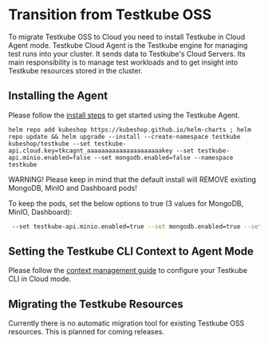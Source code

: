 # Transition from Testkube OSS

To migrate Testkube OSS to Cloud you need to install Testkube in Cloud Agent mode. Testkube Cloud Agent is the Testkube engine for managing test runs into your cluster. It sends data to Testkube's Cloud Servers. Its main responsibility is to manage test workloads and to get insight into Testkube resources stored in the cluster.


## Installing the Agent

Please follow the [install steps](installing-agent.md) to get started using the Testkube Agent.

```
helm repo add kubeshop https://kubeshop.github.io/helm-charts ; helm repo update && helm upgrade --install --create-namespace testkube kubeshop/testkube --set testkube-api.cloud.key=tkcagnt_aaaaaaaaaaaaaaaaaaaaakey --set testkube-api.minio.enabled=false --set mongodb.enabled=false --namespace testkube
```

WARNING! Please keep in mind that the default install will REMOVE existing MongoDB, MinIO and Dashboard pods!

To keep the pods, set the below options to true (3 values for MongoDB, MinIO, Dashboard):
```sh
 --set testkube-api.minio.enabled=true --set mongodb.enabled=true --set testkube-dashboard.enabled=true
```

## Setting the Testkube CLI Context to Agent Mode

Please follow the [context management guide](managing-cli-context.md) to configure your Testkube CLI in Cloud mode.


## Migrating the Testkube Resources

Currently there is no automatic migration tool for existing Testkube OSS resources. This is planned for coming releases.
